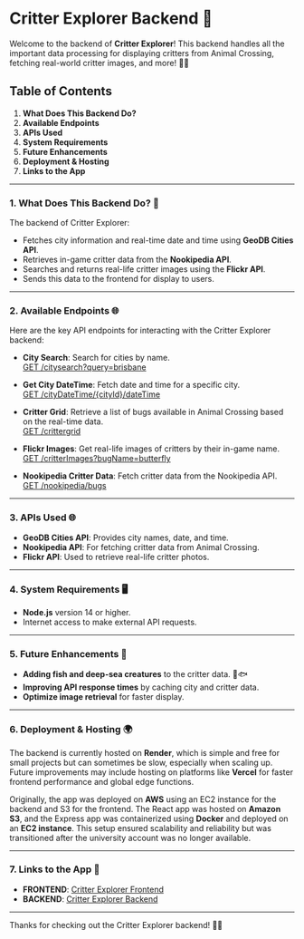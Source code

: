# Critter Explorer Backend 🐛

Welcome to the backend of **Critter Explorer**! This backend handles all the important data processing for displaying critters from Animal Crossing, fetching real-world critter images, and more! 🦋✨

## Table of Contents
1. **What Does This Backend Do?**
2. **Available Endpoints**
3. **APIs Used**
4. **System Requirements**
5. **Future Enhancements**
6. **Deployment & Hosting**
7. **Links to the App**

---

### 1. What Does This Backend Do? 🚀
The backend of Critter Explorer:
- Fetches city information and real-time date and time using **GeoDB Cities API**.
- Retrieves in-game critter data from the **Nookipedia API**.
- Searches and returns real-life critter images using the **Flickr API**.
- Sends this data to the frontend for display to users.

---

### 2. Available Endpoints 🌐
Here are the key API endpoints for interacting with the Critter Explorer backend:

- **City Search**: Search for cities by name.  
  [GET /citysearch?query=brisbane](https://critter-explorer-backend.onrender.com/citysearch?query=brisbane)

- **Get City DateTime**: Fetch date and time for a specific city.  
  [GET /cityDateTime/{cityId}/dateTime](https://critter-explorer-backend.onrender.com/cityDateTime/{cityId}/dateTime)

- **Critter Grid**: Retrieve a list of bugs available in Animal Crossing based on the real-time data.  
  [GET /crittergrid](https://critter-explorer-backend.onrender.com/crittergrid)

- **Flickr Images**: Get real-life images of critters by their in-game name.  
  [GET /critterImages?bugName=butterfly](https://critter-explorer-backend.onrender.com/critterImages?bugName=butterfly)

- **Nookipedia Critter Data**: Fetch critter data from the Nookipedia API.  
  [GET /nookipedia/bugs](https://critter-explorer-backend.onrender.com/nookipedia/bugs)

---

### 3. APIs Used 🌐
- **GeoDB Cities API**: Provides city names, date, and time.
- **Nookipedia API**: For fetching critter data from Animal Crossing.
- **Flickr API**: Used to retrieve real-life critter photos.

---

### 4. System Requirements 🖥️
- **Node.js** version 14 or higher.
- Internet access to make external API requests.

---

### 5. Future Enhancements 🚀
- **Adding fish and deep-sea creatures** to the critter data. 🌊🐟
- **Improving API response times** by caching city and critter data.
- **Optimize image retrieval** for faster display.

---

### 6. Deployment & Hosting 🌍

The backend is currently hosted on **Render**, which is simple and free for small projects but can sometimes be slow, especially when scaling up. Future improvements may include hosting on platforms like **Vercel** for faster frontend performance and global edge functions.

Originally, the app was deployed on **AWS** using an EC2 instance for the backend and S3 for the frontend. The React app was hosted on **Amazon S3**, and the Express app was containerized using **Docker** and deployed on an **EC2 instance**. This setup ensured scalability and reliability but was transitioned after the university account was no longer available.

---

### 7. Links to the App 🔗
- **FRONTEND**: [Critter Explorer Frontend](https://critter-explorer.netlify.app/)
- **BACKEND**: [Critter Explorer Backend](https://critter-explorer-backend.onrender.com/)

---

Thanks for checking out the Critter Explorer backend! 🦋✨
